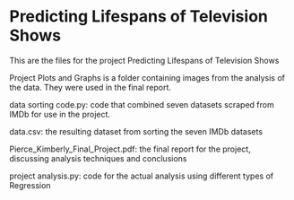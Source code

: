 # Predicting Lifespans of Television Shows
This are the files for the project Predicting Lifespans of Television Shows


Project Plots and Graphs is a folder containing images from the analysis of the data. They were used in the final report.

data sorting code.py: code that combined seven datasets scraped from IMDb for use in the project.

data.csv: the resulting dataset from sorting the seven IMDb datasets

Pierce_Kimberly_Final_Project.pdf: the final report for the project, discussing analysis techniques and conclusions

project analysis.py: code for the actual analysis using different types of Regression
